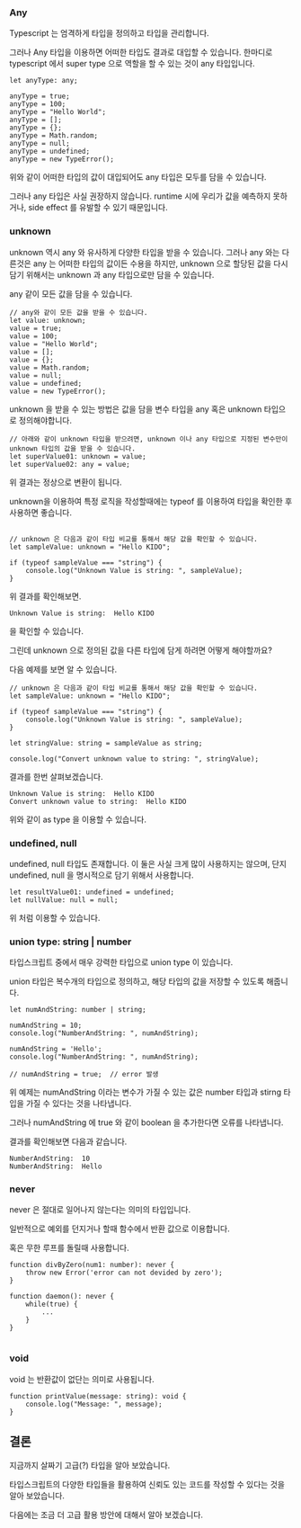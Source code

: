 ### Any

Typescript 는 엄격하게 타입을 정의하고 타입을 관리합니다. 

그러나 Any 타입을 이용하면 어떠한 타입도 결과로 대입할 수 있습니다. 한마디로 typescript 에서 super type 으로 역할을 할 수 있는 것이 any 타입입니다. 

```
let anyType: any;

anyType = true;
anyType = 100;
anyType = "Hello World";
anyType = [];
anyType = {};
anyType = Math.random;
anyType = null;
anyType = undefined;
anyType = new TypeError();

```

위와 같이 어떠한 타입의 값이 대입되어도 any 타입은 모두를 담을 수 있습니다. 

그러나 any 타입은 사실 권장하지 않습니다. runtime 시에 우리가 값을 예측하지 못하거나, side effect 를 유발할 수 있기 때문입니다. 

### unknown

unknown 역시 any 와 유사하게 다양한 타입을 받을 수 있습니다. 그러나 any 와는 다른것은 any 는 어떠한 타입의 값이든 수용을 하지만, unknown 으로 할당된 값을 다시 담기 위해서는 unknown 과 any 타입으로만 담을 수 있습니다. 

any 같이 모든 값을 담을 수 있습니다. 

```
// any와 같이 모든 값을 받을 수 있습니다. 
let value: unknown;
value = true;
value = 100;
value = "Hello World";
value = [];
value = {};
value = Math.random;
value = null;
value = undefined;
value = new TypeError();
```

unknown 을 받을 수 있는 방법은 값을 담을 변수 타입을 any 혹은 unknown 타입으로 정의해야합니다. 

```
// 아래와 같이 unknown 타입을 받으려면, unknown 이나 any 타입으로 지정된 변수만이 unknown 타입의 값을 받을 수 있습니다. 
let superValue01: unknown = value;
let superValue02: any = value;
```

위 결과는 정상으로 변환이 됩니다. 

unknown을 이용하여 특정 로직을 작성할때에는 typeof 를 이용하여 타입을 확인한 후 사용하면 좋습니다. 

```

// unknown 은 다음과 같이 타입 비교를 통해서 해당 값을 확인할 수 있습니다. 
let sampleValue: unknown = "Hello KIDO";

if (typeof sampleValue === "string") {
    console.log("Unknown Value is string: ", sampleValue);
}

```

위 결과를 확인해보면. 

```
Unknown Value is string:  Hello KIDO
```

을 확인할 수 있습니다. 

그린데 unknown 으로 정의된 값을 다른 타입에 담게 하려면 어떻게 해야할까요? 

다음 예제를 보면 알 수 있습니다. 

```
// unknown 은 다음과 같이 타입 비교를 통해서 해당 값을 확인할 수 있습니다. 
let sampleValue: unknown = "Hello KIDO";

if (typeof sampleValue === "string") {
    console.log("Unknown Value is string: ", sampleValue);
}

let stringValue: string = sampleValue as string;

console.log("Convert unknown value to string: ", stringValue);
```

결과를 한번 살펴보겠습니다. 

```
Unknown Value is string:  Hello KIDO
Convert unknown value to string:  Hello KIDO
```

위와 같이 as type 을 이용할 수 있습니다. 

### undefined, null

undefined, null 타입도 존재합니다. 이 둘은 사실 크게 많이 사용하지는 않으며, 단지 undefined, null 을 명시적으로 담기 위해서 사용합니다. 

```
let resultValue01: undefined = undefined;
let nullValue: null = null;
```

위 처럼 이용할 수 있습니다. 

### union type: string | number

타입스크립트 중에서 매우 강력한 타입으로 union type 이 있습니다. 

union 타입은 복수개의 타입으로 정의하고, 해당 타입의 값을 저장할 수 있도록 해줍니다. 

```
let numAndString: number | string;

numAndString = 10;
console.log("NumberAndString: ", numAndString);

numAndString = 'Hello';
console.log("NumberAndString: ", numAndString);

// numAndString = true;  // error 발생 
```

위 예제는 numAndString 이라는 변수가 가질 수 있는 값은 number 타입과 stirng 타입을 가질 수 있다는 것을 나타냅니다. 

그러나 numAndString 에 true 와 같이 boolean 을 추가한다면 오류를 나타냅니다. 

결과를 확인해보면 다음과 같습니다. 

```
NumberAndString:  10
NumberAndString:  Hello
```

### never

never 은 절대로 일어나지 않는다는 의미의 타입입니다. 

일반적으로 예외를 던지거나 할때 함수에서 반환 값으로 이용합니다. 

혹은 무한 루프를 돌릴때 사용합니다. 

```
function divByZero(num1: number): never {
    throw new Error('error can not devided by zero');
}

function daemon(): never {
    while(true) {
        ...
    }
}


```

### void

void 는 반환값이 없단는 의미로 사용됩니다. 

```
function printValue(message: string): void {
    console.log("Message: ", message);
}
```

## 결론

지금까지 살짜기 고급(?) 타입을 알아 보았습니다. 

타입스크립트의 다양한 타입들을 활용하여 신뢰도 있는 코드를 작성할 수 있다는 것을 알아 보았습니다. 

다음에는 조금 더 고급 활용 방안에 대해서 알아 보겠습니다. 